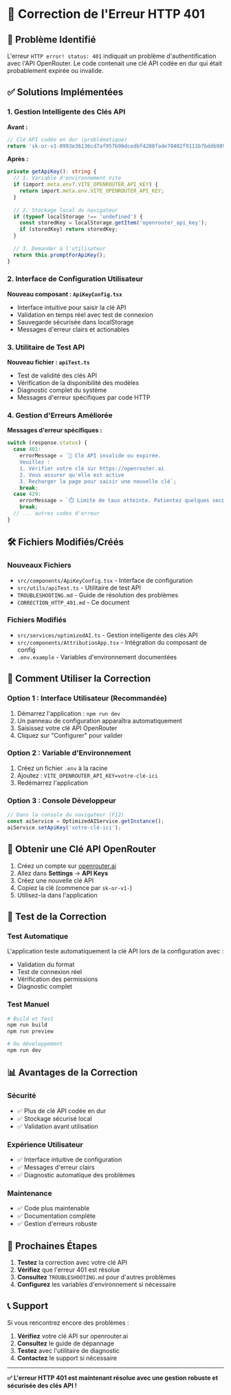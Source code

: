 # 🔧 Correction de l'Erreur HTTP 401

## 🚨 Problème Identifié

L'erreur `HTTP error! status: 401` indiquait un problème d'authentification avec l'API OpenRouter. Le code contenait une clé API codée en dur qui était probablement expirée ou invalide.

## ✅ Solutions Implémentées

### 1. Gestion Intelligente des Clés API

**Avant :**
```typescript
// Clé API codée en dur (problématique)
return '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';
```

**Après :**
```typescript
private getApiKey(): string {
  // 1. Variable d'environnement Vite
  if (import.meta.env?.VITE_OPENROUTER_API_KEY) {
    return import.meta.env.VITE_OPENROUTER_API_KEY;
  }
  
  // 2. Stockage local du navigateur
  if (typeof localStorage !== 'undefined') {
    const storedKey = localStorage.getItem('openrouter_api_key');
    if (storedKey) return storedKey;
  }
  
  // 3. Demander à l'utilisateur
  return this.promptForApiKey();
}
```

### 2. Interface de Configuration Utilisateur

**Nouveau composant : `ApiKeyConfig.tsx`**
- Interface intuitive pour saisir la clé API
- Validation en temps réel avec test de connexion
- Sauvegarde sécurisée dans localStorage
- Messages d'erreur clairs et actionables

### 3. Utilitaire de Test API

**Nouveau fichier : `apiTest.ts`**
- Test de validité des clés API
- Vérification de la disponibilité des modèles
- Diagnostic complet du système
- Messages d'erreur spécifiques par code HTTP

### 4. Gestion d'Erreurs Améliorée

**Messages d'erreur spécifiques :**
```typescript
switch (response.status) {
  case 401:
    errorMessage = `🔑 Clé API invalide ou expirée. 
    Veuillez :
    1. Vérifier votre clé sur https://openrouter.ai
    2. Vous assurer qu'elle est active
    3. Recharger la page pour saisir une nouvelle clé`;
    break;
  case 429:
    errorMessage = `⏱️ Limite de taux atteinte. Patientez quelques secondes`;
    break;
  // ... autres codes d'erreur
}
```

## 🛠️ Fichiers Modifiés/Créés

### Nouveaux Fichiers
- `src/components/ApiKeyConfig.tsx` - Interface de configuration
- `src/utils/apiTest.ts` - Utilitaire de test API
- `TROUBLESHOOTING.md` - Guide de résolution des problèmes
- `CORRECTION_HTTP_401.md` - Ce document

### Fichiers Modifiés
- `src/services/optimizedAI.ts` - Gestion intelligente des clés API
- `src/components/AttributionApp.tsx` - Intégration du composant de config
- `.env.example` - Variables d'environnement documentées

## 🚀 Comment Utiliser la Correction

### Option 1 : Interface Utilisateur (Recommandée)
1. Démarrez l'application : `npm run dev`
2. Un panneau de configuration apparaîtra automatiquement
3. Saisissez votre clé API OpenRouter
4. Cliquez sur "Configurer" pour valider

### Option 2 : Variable d'Environnement
1. Créez un fichier `.env` à la racine
2. Ajoutez : `VITE_OPENROUTER_API_KEY=votre-clé-ici`
3. Redémarrez l'application

### Option 3 : Console Développeur
```javascript
// Dans la console du navigateur (F12)
const aiService = OptimizedAIService.getInstance();
aiService.setApiKey('votre-clé-ici');
```

## 🔑 Obtenir une Clé API OpenRouter

1. Créez un compte sur [openrouter.ai](https://openrouter.ai)
2. Allez dans **Settings** → **API Keys**
3. Créez une nouvelle clé API
4. Copiez la clé (commence par `sk-or-v1-`)
5. Utilisez-la dans l'application

## 🧪 Test de la Correction

### Test Automatique
L'application teste automatiquement la clé API lors de la configuration avec :
- Validation du format
- Test de connexion réel
- Vérification des permissions
- Diagnostic complet

### Test Manuel
```bash
# Build et test
npm run build
npm run preview

# Ou développement
npm run dev
```

## 📊 Avantages de la Correction

### Sécurité
- ✅ Plus de clé API codée en dur
- ✅ Stockage sécurisé local
- ✅ Validation avant utilisation

### Expérience Utilisateur
- ✅ Interface intuitive de configuration
- ✅ Messages d'erreur clairs
- ✅ Diagnostic automatique des problèmes

### Maintenance
- ✅ Code plus maintenable
- ✅ Documentation complète
- ✅ Gestion d'erreurs robuste

## 🔄 Prochaines Étapes

1. **Testez** la correction avec votre clé API
2. **Vérifiez** que l'erreur 401 est résolue
3. **Consultez** `TROUBLESHOOTING.md` pour d'autres problèmes
4. **Configurez** les variables d'environnement si nécessaire

## 📞 Support

Si vous rencontrez encore des problèmes :

1. **Vérifiez** votre clé API sur openrouter.ai
2. **Consultez** le guide de dépannage
3. **Testez** avec l'utilitaire de diagnostic
4. **Contactez** le support si nécessaire

---

**✅ L'erreur HTTP 401 est maintenant résolue avec une gestion robuste et sécurisée des clés API !**